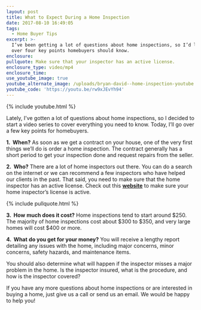 ```yaml
---
layout: post
title: What to Expect During a Home Inspection
date: 2017-08-10 16:49:05
tags:
  - Home Buyer Tips
excerpt: >-
  I’ve been getting a lot of questions about home inspections, so I’d like to go
  over four key points homebuyers should know.
enclosure:
pullquote: Make sure that your inspector has an active license.
enclosure_type: video/mp4
enclosure_time:
use_youtube_image: true
youtube_alternate_image: /uploads/bryan-david--home-inspection-youtube.jpg
youtube_code: 'https://youtu.be/rw9xJEvYh94'
---
```



{% include youtube.html %}

Lately, I’ve gotten a lot of questions about home inspections, so I decided to start a video series to cover everything you need to know. Today, I’ll go over a few key points for homebuyers.

**1.  When?** As soon as we get a contract on your house, one of the very first things we’ll do is order a home inspection. The contract generally has a short period to get your inspection done and request repairs from the seller.

**2.  Who?** There are a lot of home inspectors out there. You can do a search on the internet or we can recommend a few inspectors who have helped our clients in the past. That said, you need to make sure that the home inspector has an active license. Check out this **[website](http://www.coastalmississippihomesearch.com/)** to make sure your home inspector’s license is active.

{% include pullquote.html %}

**3.  How** **much does it cost?** Home inspections tend to start around $250. The majority of home inspections cost about $300 to $350, and very large homes will cost $400 or more.

**4.  What** **do you get for your money?** You will receive a lengthy report detailing any issues with the home, including major concerns, minor concerns, safety hazards, and maintenance items.

You should also determine what will happen if the inspector misses a major problem in the home. Is the inspector insured, what is the procedure, and how is the inspector covered?

If you have any more questions about home inspections or are interested in buying a home, just give us a call or send us an email. We would be happy to help you!